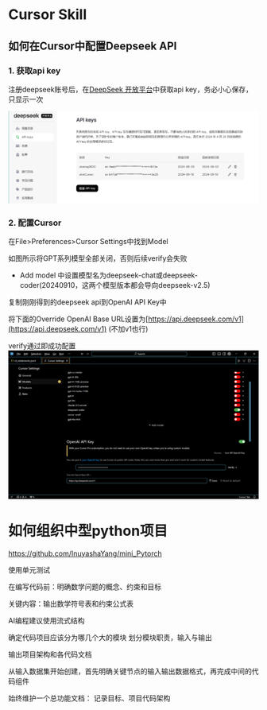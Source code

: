 # Cursor Skill

## 如何在Cursor中配置Deepseek API

### 1. 获取api key

注册deepseek账号后，在[DeepSeek 开放平台](https://platform.deepseek.com/api_keys)中获取api key，务必小心保存，只显示一次

![alt text](image-1.png)

### 2. 配置Cursor

在File>Preferences>Cursor Settings中找到Model

如图所示将GPT系列模型全部关闭，否则后续verify会失败

 + Add model 中设置模型名为deepseek-chat或deepseek-coder(20240910，这两个模型版本都会导向deepseek-v2.5)

复制刚刚得到的deepseek api到OpenAI API Key中

将下面的Override OpenAI Base URL设置为[https://api.deepseek.com/v1](https://api.deepseek.com/v1) (不加v1也行)

verify通过即成功配置
![alt text](<image 1.png>)

# 如何组织中型python项目

https://github.com/InuyashaYang/mini_Pytorch

使用单元测试

在编写代码前：明确数学问题的概念、约束和目标

关键内容：输出数学符号表和约束公式表

AI编程建议使用流式结构

确定代码项目应该分为哪几个大的模块
划分模块职责，输入与输出

输出项目架构和各代码文档

从输入数据集开始创建，首先明确关键节点的输入输出数据格式，再完成中间的代码组件

始终维护一个总功能文档：
记录目标、项目代码架构